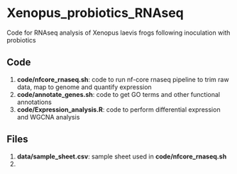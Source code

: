# Xenopus_probiotics_RNAseq

Code for RNAseq analysis of Xenopus laevis frogs following inoculation with probiotics

## Code

1. **code/nfcore_rnaseq.sh**: code to run nf-core rnaseq pipeline to trim raw data, map to genome and quantify expression 
2. **code/annotate_genes.sh**: code to get GO terms and other functional annotations
3. **code/Expression_analysis.R**: code to perform differential expression and WGCNA analysis

## Files

1. **data/sample_sheet.csv**: sample sheet used in **code/nfcore_rnaseq.sh**
2. 
